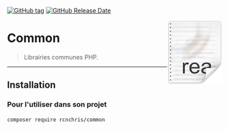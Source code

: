 [![GitHub tag](https://img.shields.io/github/tag/rcnchris/common.svg)]()
[![GitHub Release Date](https://img.shields.io/github/release-date/rcnchris/common.svg)]()

<img src="readme.png" align="right" />

# Common
> Librairies communes PHP.

-------

## Installation

### Pour l'utiliser dans son projet
    composer require rcnchris/common
